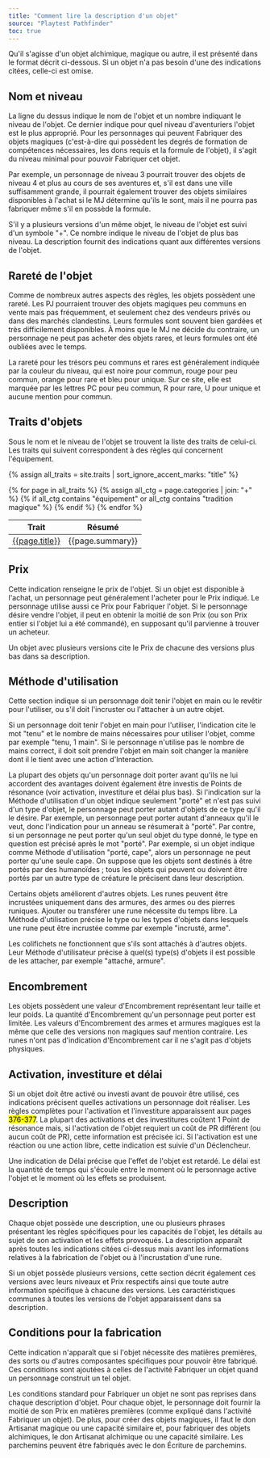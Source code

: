 ```yaml
---
title: "Comment lire la description d'un objet"
source: "Playtest Pathfinder"
toc: true
---
```


Qu'il s'agisse d'un objet alchimique, magique ou autre, il est présenté dans le format décrit ci-dessous. Si un objet n'a pas besoin d'une des indications citées, celle-ci est omise.

## Nom et niveau

La ligne du dessus indique le nom de l'objet et un nombre indiquant le niveau de l'objet. Ce dernier indique pour quel niveau d'aventuriers l'objet est le plus approprié. Pour les personnages qui peuvent Fabriquer des objets magiques (c'est-à-dire qui possèdent les degrés de formation de compétences nécessaires, les dons requis et la formule de l'objet), il s'agit du niveau minimal pour pouvoir Fabriquer cet objet.

Par exemple, un personnage de niveau 3 pourrait trouver des objets de niveau 4 et plus au cours de ses aventures et, s'il est dans une ville suffisamment grande, il pourrait également trouver des objets similaires disponibles à l'achat si le MJ détermine qu'ils le sont, mais il ne pourra pas fabriquer même s'il en possède la formule.

S'il y a plusieurs versions d'un même objet, le niveau de l'objet est suivi d'un symbole "+". Ce nombre indique le niveau de l'objet de plus bas niveau. La description fournit des indications quant aux différentes versions de l'objet.

## Rareté de l'objet

Comme de nombreux autres aspects des règles, les objets possèdent une rareté. Les PJ pourraient trouver des objets magiques peu communs en vente mais pas fréquemment, et seulement chez des vendeurs privés ou dans des marchés clandestins. Leurs formules sont souvent bien gardées et très difficilement disponibles. À moins que le MJ ne décide du contraire, un personnage ne peut pas acheter des objets rares, et leurs formules ont été oubliées avec le temps.

La rareté pour les trésors peu communs et rares est généralement indiquée par la couleur du niveau, qui est noire pour commun, rouge pour peu commun, orange pour rare et bleu pour unique. Sur ce site, elle est marquée par les lettres PC pour peu commun, R pour rare, U pour unique et aucune mention pour commun.

## Traits d'objets

Sous le nom et le niveau de l'objet se trouvent la liste des traits de celui-ci. Les traits qui suivent correspondent à des règles qui concernent l'équipement.

{% assign all_traits = site.traits | sort_ignore_accent_marks: "title" %}

<table class="table table-sm table-striped table-hover">
    <thead class="thead-light">
        <tr>
            <th>Trait</th>
            <th>Résumé</th>
        </tr>
    </thead>
    <tbody>
        {% for page in all_traits %}
            {% assign all_ctg = page.categories | join: "+" %}
            {% if all_ctg contains "équipement"
               or all_ctg contains "tradition magique" %}
            <tr>
                <td>
                    <a href="{{page.url}}">{{page.title}}</a>
                </td>
                <td>
                    {{page.summary}}
                </td>
            </tr>
            {% endif %}
        {% endfor %}
    </tbody>
</table>

## Prix

Cette indication renseigne le prix de l'objet. Si un objet est disponible à l'achat, un personnage peut généralement l'acheter pour le Prix indiqué. Le personnage utilise aussi ce Prix pour Fabriquer l'objet. Si le personnage désire vendre l'objet, il peut en obtenir la moitié de son Prix (ou son Prix entier si l'objet lui a été commandé), en supposant qu'il parvienne à trouver un acheteur.

Un objet avec plusieurs versions cite le Prix de chacune des versions plus bas dans sa description.

## Méthode d'utilisation

Cette section indique si un personnage doit tenir l'objet en main ou le revêtir pour l'utiliser, ou s'il doit l'incruster ou l'attacher à un autre objet.

Si un personnage doit tenir l'objet en main pour l'utiliser, l'indication cite le mot "tenu" et le nombre de mains nécessaires pour utiliser l'objet, comme par exemple "tenu, 1 main". Si le personnage n'utilise pas le nombre de mains correct, il doit soit prendre l'objet en main soit changer la manière dont il le tient avec une action d'Interaction.

La plupart des objets qu'un personnage doit porter avant qu'ils ne lui accordent des avantages doivent également être investis de Points de résonance (voir activation, investiture et délai plus bas). Si l'indication sur la Méthode d'utilisation d'un objet indique seulement "porté" et n'est pas suivi d'un type d'objet, le personnage peut porter autant d'objets de ce type qu'il le désire. Par exemple, un personnage peut porter autant d'anneaux qu'il le veut, donc l'indication pour un anneau se résumerait à "porté". Par contre, si un personnage ne peut porter qu'un seul objet du type donné, le type en question est précisé après le mot "porté". Par exemple, si un objet indique comme Méthode d'utilisation "porté, cape", alors un personnage ne peut porter qu'une seule cape. On suppose que les objets sont destinés à être portés par des humanoïdes ; tous les objets qui peuvent ou doivent être portés par un autre type de créature le précisent dans leur description.

Certains objets améliorent d'autres objets. Les runes peuvent être incrustées uniquement dans des armures, des armes ou des pierres runiques. Ajouter ou transférer une rune nécessite du temps libre. La Méthode d'utilisation précise le type ou les types d'objets dans lesquels une rune peut être incrustée comme par exemple "incrusté, arme".

Les colifichets ne fonctionnent que s'ils sont attachés à d'autres objets. Leur Méthode d'utilisateur précise à quel(s) type(s) d'objets il est possible de les attacher, par exemple "attaché, armure".

## Encombrement

Les objets possèdent une valeur d'Encombrement représentant leur taille et leur poids. La quantité d'Encombrement qu'un personnage peut porter est limitée. Les valeurs d'Encombrement des armes et armures magiques est la même que celle des versions non magiques sauf mention contraire. Les runes n'ont pas d'indication d'Encombrement car il ne s'agit pas d'objets physiques.

## Activation, investiture et délai

Si un objet doit être activé ou investi avant de pouvoir être utilisé, ces indications précisent quelles activations un personnage doit réaliser. Les règles complètes pour l'activation et l'investiture apparaissent aux pages <mark>376-377</mark>. La plupart des activations et des investitures coûtent 1 Point de résonance mais, si l'activation de l'objet requiert un coût de PR différent (ou aucun coût de PR), cette information est précisée ici. Si l'activation est une réaction ou une action libre, cette indication est suivie d'un Déclencheur.

Une indication de Délai précise que l'effet de l'objet est retardé. Le délai est la quantité de temps qui s'écoule entre le moment où le personnage active l'objet et le moment où les effets se produisent.

## Description

Chaque objet possède une description, une ou plusieurs phrases présentant les règles spécifiques pour les capacités de l'objet, les détails au sujet de son activation et les effets provoqués. La description apparaît après toutes les indications citées ci-dessus mais avant les informations relatives à la fabrication de l'objet ou à l'incrustation d'une rune.

Si un objet possède plusieurs versions, cette section décrit également ces versions avec leurs niveaux et Prix respectifs ainsi que toute autre information spécifique à chacune des versions. Les caractéristiques communes à toutes les versions de l'objet apparaissent dans sa description.

## Conditions pour la fabrication

Cette indication n'apparaît que si l'objet nécessite des matières premières, des sorts ou d'autres composantes spécifiques pour pouvoir être fabriqué. Ces conditions sont ajoutées à celles de l'activité Fabriquer un objet quand un personnage construit un tel objet.

Les conditions standard pour Fabriquer un objet ne sont pas reprises dans chaque description d'objet. Pour chaque objet, le personnage doit fournir la moitié de son Prix en matières premières (comme expliqué dans l'activité Fabriquer un objet). De plus, pour créer des objets magiques, il faut le don Artisanat magique ou une capacité similaire et, pour fabriquer des objets alchimiques, le don Artisanat alchimique ou une capacité similaire. Les parchemins peuvent être fabriqués avec le don Écriture de parchemins.
